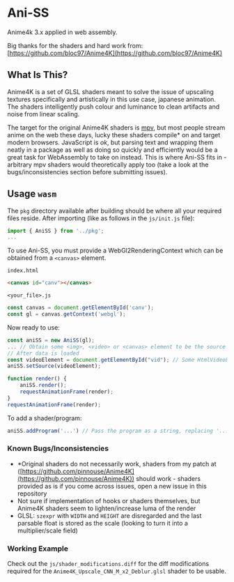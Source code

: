 # Ani-SS

Anime4k 3.x applied in web assembly.

Big thanks for the shaders and hard work from:
[https://github.com/bloc97/Anime4K](https://github.com/bloc97/Anime4K)

## What Is This?
Anime4K is a set of GLSL shaders meant to solve the issue of upscaling textures specifically and artistically in this use case, japanese animation.
The shaders intelligently push colour and luminance to clean artifacts and noise from linear scaling.

The target for the original Anime4K shaders is [mpv](https://mpv.io), but most people stream anime on the web these days, lucky these shaders compile* on and target modern browsers.
JavaScript is *ok*, but parsing text and wrapping them neatly in a package as well as doing so quickly and efficiently would be a great task for WebAssembly to take on instead.
This is where Ani-SS fits in - arbitrary mpv shaders would theoretically apply too (take a look at the bugs/inconsistencies section before submitting issues).

## Usage `wasm`
The `pkg` directory available after building should be where all your required files reside.
After importing (like as follows in the `js/init.js` file):
```js
import { AniSS } from '../pkg';
...
```
To use Ani-SS, you must provide a WebGl2RenderingContext which can be obtained from a `<canvas>` element.

`index.html`
```html
<canvas id="canv"></canvas>
```
`<your_file>.js`
```js
const canvas = document.getElementById('canv');
const gl = canvas.getContext('webgl');
```

Now ready to use:
```js
const aniSS = new AniSS(gl);
... // Obtain some <img>, <video> or <canvas> element to be the source
// After data is loaded
const videoElement = document.getElementById("vid"); // Some HtmlVideoElement <video id="vid"> or could be <img>, <canvas>
aniSS.setSource(videoElement);

function render() {
    aniSS.render();
    requestAnimationFrame(render);
}
requestAnimationFrame(render);
```

To add a shader/program:
```js
aniSS.addProgram('...') // Pass the program as a string, replacing '...' with that string
```

### Known Bugs/Inconsistencies
- *Original shaders do not necessarily work, shaders from my patch at ([https://github.com/pinnouse/Anime4K](https://github.com/pinnouse/Anime4K)) should work - shaders provided as is if you come across issues, open a new issue in this repository
- Not sure if implementation of hooks or shaders themselves, but Anime4K shaders seem to lighten/increase luma of the render
- GLSL: `szexpr` with `WIDTH` and `HEIGHT` are disregarded and the last parsable float is stored as the scale (looking to turn it into a multiplier/scale field)

### Working Example
Check out the `js/shader_modifications.diff` for the diff modifications required for the `Anime4K_Upscale_CNN_M_x2_Deblur.glsl` shader to be usable.
